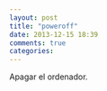 ```yaml
---
layout: post
title: "poweroff"
date: 2013-12-15 18:39
comments: true
categories: 
---
```

Apagar el ordenador.

